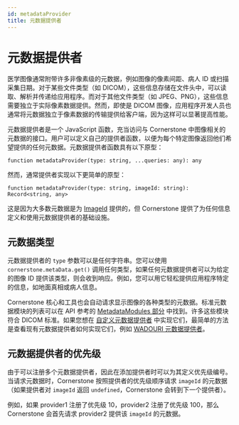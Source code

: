 ```yaml
---  
id: metadataProvider  
title: 元数据提供者  
---  
```


# 元数据提供者  

医学图像通常附带许多非像素级的元数据，例如图像的像素间距、病人 ID 或扫描采集日期。对于某些文件类型（如 DICOM），这些信息存储在文件头中，可以读取、解析并传递给应用程序。而对于其他文件类型（如 JPEG、PNG），这些信息需要独立于实际像素数据提供。然而，即使是 DICOM 图像，应用程序开发人员也通常将元数据独立于像素数据的传输提供给客户端，因为这样可以显著提高性能。  

元数据提供者是一个 JavaScript 函数，充当访问与 Cornerstone 中图像相关的元数据的接口。用户可以定义自己的提供者函数，以便为每个特定图像返回他们希望提供的任何元数据。元数据提供者函数具有以下原型：

```
function metadataProvider(type: string, ...queries: any): any
```

然而，通常提供者实现以下更简单的原型：

```
function metadataProvider(type: string, imageId: string): Record<string, any>
```

这是因为大多数元数据是为 [ImageId](./imageId.md) 提供的，但 Cornerstone 提供了为任何信息定义和使用元数据提供者的基础设施。

## 元数据类型  

元数据提供者的 `type` 参数可以是任何字符串。您可以使用 `cornerstone.metaData.get()` 调用任何类型，如果任何元数据提供者可以为给定的图像 ID 提供该类型，则会收到响应。例如，您可以用它轻松提供应用程序特定的信息，如地面真相或病人信息。  

Cornerstone 核心和工具也会自动请求显示图像的各种类型的元数据。标准元数据模块的列表可以在 API 参考的 [MetadataModules 部分](/api/core/namespace/Enums#MetadataModules) 中找到。许多这些模块符合 DICOM 标准。如果您想在 [自定义元数据提供者](../../how-to-guides/custom-metadata-provider.md) 中实现它们，最简单的方法是查看现有元数据提供者如何实现它们，例如 [WADOURI 元数据提供者](https://github.com/cornerstonejs/cornerstone3D/blob/main/packages/dicomImageLoader/src/imageLoader/wadouri/metaData/metaDataProvider.ts#L65)。

## 元数据提供者的优先级  

由于可以注册多个元数据提供者，因此在添加提供者时可以为其定义优先级编号。当请求元数据时，Cornerstone 按照提供者的优先级顺序请求 `imageId` 的元数据（如果提供者对 `imageId` 返回 `undefined`，Cornerstone 会转到下一个提供者）。  

例如，如果 provider1 注册了优先级 10，provider2 注册了优先级 100，那么 Cornerstone 会首先请求 provider2 提供该 `imageId` 的元数据。